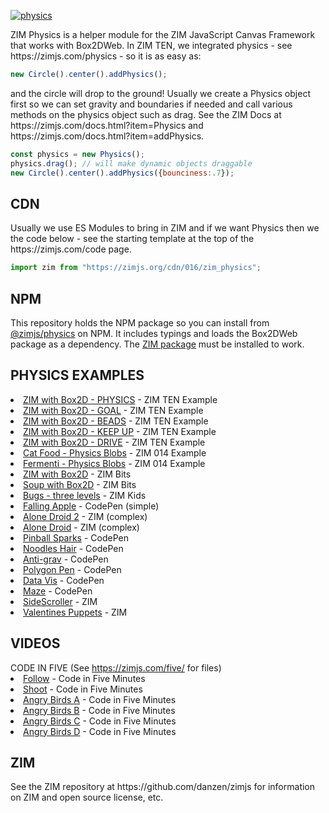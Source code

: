 
<a href="https://zimjs.com/physics" target=_blank>![physics](https://github.com/danzen/zim-physics/assets/380281/0380b4a2-9bc2-417a-98b9-31d9aaf73be6)</a>

<p>ZIM Physics is a helper module for the ZIM JavaScript Canvas Framework that works with Box2DWeb.  
In ZIM TEN, we integrated physics - see https://zimjs.com/physics - so it is as easy as:</p>

```JavaScript
new Circle().center().addPhysics();
```

<p>and the circle will drop to the ground! Usually we create a Physics object first so we can set gravity and boundaries if needed and call various methods on the physics object such as drag.  See the ZIM Docs at https://zimjs.com/docs.html?item=Physics and https://zimjs.com/docs.html?item=addPhysics.
</p>

```JavaScript
const physics = new Physics();
physics.drag(); // will make dynamic objects draggable
new Circle().center().addPhysics({bounciness:.7}); 
```

<h2>CDN</h2>
<p>Usually we use ES Modules to bring in ZIM and if we want Physics then we the code below - see the starting template at the top of the https://zimjs.com/code page.
</p>

```JavaScript
import zim from "https://zimjs.org/cdn/016/zim_physics";
```

<h2>NPM</h2>
<p>This repository holds the NPM package so you can install from <a href=https://www.npmjs.com/package/@zimjs/physics target=node>@zimjs/physics</a> on NPM.  It includes typings and loads the Box2DWeb package as a dependency.  The <a href=https://www.npmjs.com/package/zimjs target=node>ZIM&nbsp;package</a> must be installed to work.</p>

<h2>PHYSICS EXAMPLES</h2>

<li><a href="https://zimjs.com/physics/" target="b">ZIM with Box2D - PHYSICS</a> - ZIM TEN Example</li>
<li><a href="https://zimjs.com/physics/goal.html" target="b2">ZIM with Box2D - GOAL</a> - ZIM TEN Example</li>
<li><a href="https://zimjs.com/physics/beads.html" target="b3">ZIM with Box2D - BEADS</a> - ZIM TEN Example</li>
<li><a href="https://zimjs.com/physics/keepup.html" target="b4">ZIM with Box2D - KEEP UP</a> - ZIM TEN Example</li>
<li><a href="https://zimjs.com/physics/drive.html" target="b5">ZIM with Box2D - DRIVE</a> - ZIM TEN Example</li>
<li><a href="https://zimjs.com/014/cat.html" target="b5">Cat Food - Physics Blobs</a> - ZIM 014 Example</li>
<li><a href="https://zimjs.com/014/fermenti.html" target="b5">Fermenti - Physics Blobs</a> - ZIM 014 Example</li>
<li><a href="https://zimjs.com/bits/view/physics.html" target="b">ZIM with Box2D</a> - ZIM Bits</li>
<li><a href="https://zimjs.com/bits/view/physics2.html" target="b2">Soup with Box2D</a> - ZIM Bits</li>
<li><a href="https://zimjs.org/kids/bug_bounce.html" target="b">Bugs - three levels</a> - ZIM Kids</li>
<li><a href="https://codepen.io/danzen/pen/EMBQog" target="b">Falling Apple</a> - CodePen (simple)</li>
<li><a href="https://zimjs.com/droid2/index.html" target="b">Alone Droid 2</a> - ZIM (complex)</li>
<li><a href="https://zimjs.com/droid/" target="b">Alone Droid</a> - ZIM (complex)</li>
<li><a href="https://codepen.io/danzen/pen/dybQVoa" target="b">Pinball Sparks</a> - CodePen</li>
<li><a href="https://codepen.io/danzen/pen/agbbRv" target="b">Noodles Hair</a> - CodePen</li>
<li><a href="https://codepen.io/zimjs/pen/wboRbE" target="b">Anti-grav</a> - CodePen</li>
<li><a href="https://codepen.io/danzen/pen/gEbXVm" target="b">Polygon Pen</a> - CodePen</li>
<li><a href="https://codepen.io/danzen/pen/daJjpr" target="b">Data Vis</a> - CodePen</li>
<li><a href="https://codepen.io/danzen/pen/ROPxNQ" target="b">Maze</a> - CodePen</li>
<li><a href="https://zimjs.com/sidescroller" target="b">SideScroller</a> - ZIM</li>
<li><a href="https://zimjs.com/valentines/puppets.html" target="b">Valentines Puppets</a> - ZIM</li>


<h2>VIDEOS</h2>
CODE IN FIVE (See <a href="https://zimjs.com/five/" target="fm">https://zimjs.com/five/</a> for files)
<li><a href="https://www.youtube.com/watch?v=m7GYqgPE5Ik" target="fm">Follow</a> - Code in Five Minutes</li>
<li><a href="https://www.youtube.com/watch?v=LPJYULQd_h0" target="fm">Shoot</a> - Code in Five Minutes</li>
<li><a href="https://www.youtube.com/watch?v=ATfMF25i608" target="fm">Angry Birds A</a> - Code in Five Minutes</li>
<li><a href="https://www.youtube.com/watch?v=xe8k5ts-Ufk" target="fm">Angry Birds B</a> - Code in Five Minutes</li>
<li><a href="https://www.youtube.com/watch?v=NUHIniq6p3c" target="fm">Angry Birds C</a> - Code in Five Minutes</li>
<li><a href="https://www.youtube.com/watch?v=PFiP1SzBNFE" target="fm">Angry Birds D</a> - Code in Five Minutes</li>


<h2>ZIM</h2>
<p>See the ZIM repository at https://github.com/danzen/zimjs for information on ZIM and open source license, etc.</p>
